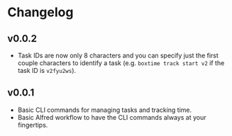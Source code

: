 # Changelog

## v0.0.2

- Task IDs are now only 8 characters and you can specify just the first couple characters to identify a task (e.g. `boxtime track start v2` if the task ID is `v2fyu2ws`).

## v0.0.1

- Basic CLI commands for managing tasks and tracking time.
- Basic Alfred workflow to have the CLI commands always at your fingertips.